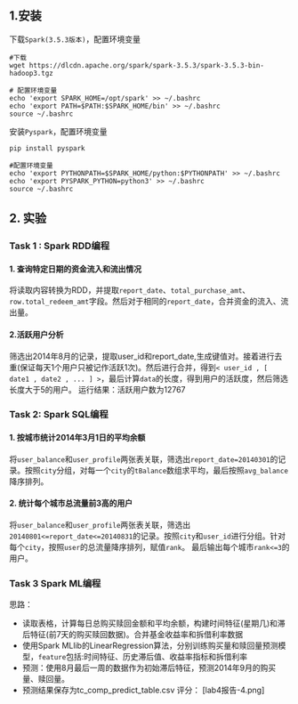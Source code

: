## 1.安装

下载`Spark(3.5.3版本)`，配置环境变量
```
#下载
wget https://dlcdn.apache.org/spark/spark-3.5.3/spark-3.5.3-bin-hadoop3.tgz

# 配置环境变量
echo 'export SPARK_HOME=/opt/spark' >> ~/.bashrc
echo 'export PATH=$PATH:$SPARK_HOME/bin' >> ~/.bashrc
source ~/.bashrc
```

安装`Pyspark`，配置环境变量
```
pip install pyspark

#配置环境变量
echo 'export PYTHONPATH=$SPARK_HOME/python:$PYTHONPATH' >> ~/.bashrc
echo 'export PYSPARK_PYTHON=python3' >> ~/.bashrc
source ~/.bashrc
```

## 2. 实验
### Task 1 : Spark RDD编程
#### 1. 查询特定⽇期的资⾦流⼊和流出情况
将读取内容转换为RDD，并提取`report_date`、`total_purchase_amt`、`row.total_redeem_amt`字段。然后对于相同的`report_date`，合并资金的流入、流出量。
#### 2.活跃⽤户分析
筛选出2014年8月的记录，提取user_id和report_date,生成键值对。接着进行去重(保证每天1个用户只被记作活跃1次)。然后进行合并，得到`< user_id , [ date1 , date2 , ... ] >`，最后计算`data`的长度，得到用户的活跃度，然后筛选长度大于5的用户。
运行结果：活跃用户数为12767
### Task 2: Spark SQL编程
#### 1. 按城市统计2014年3⽉1⽇的平均余额
将`user_balance`和`user_profile`两张表关联，筛选出`report_date=20140301`的记录。按照`city`分组，对每一个`city`的`tBalance`数组求平均，最后按照`avg_balance`降序排列。
#### 2. 统计每个城市总流量前3⾼的⽤户
将`user_balance`和`user_profile`两张表关联，筛选出`20140801<=report_date<=20140831`的记录。按照`city`和`user_id`进行分组。针对每个`city`，按照`user`的总流量降序排列，赋值`rank`。
最后输出每个城市`rank<=3`的用户。

### Task 3 Spark ML编程
思路：
- 读取表格，计算每日总购买赎回金额和平均余额，构建时间特征(星期几)和滞后特征(前7天的购买赎回数据)。合并基金收益率和拆借利率数据
- 使用Spark MLlib的LinearRegression算法，分别训练购买量和赎回量预测模型，`feature`包括:时间特征、历史滞后值、收益率指标和拆借利率
- 预测：使用8月最后一周的数据作为初始滞后特征，预测2014年9月的购买量、赎回量。
- 预测结果保存为tc_comp_predict_table.csv
评分：
[lab4报告-4.png]